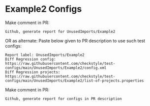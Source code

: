 # Example2 Configs
Make comment in PR:
```
Github, generate report for UnusedImports/Example2
```
OR as alternate:
Paste below given to PR description to use such test configs:
```
Report label: UnusedImports/Example2
Diff Regression config: https://raw.githubusercontent.com/checkstyle/test-configs/main/UnusedImports/Example2/config.xml
Diff Regression projects: https://raw.githubusercontent.com/checkstyle/test-configs/main/UnusedImports/Example2/list-of-projects.properties
```
Make comment in PR:
```
Github, generate report for configs in PR description
```
